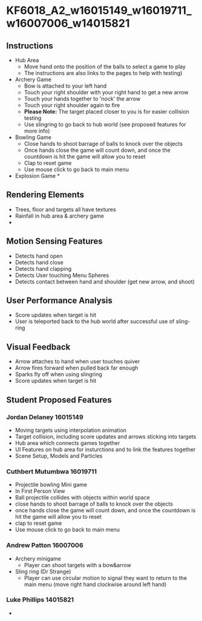 # KF6018_A2_w16015149_w16019711_w16007006_w14015821

## Instructions
* Hub Area
  * Move hand onto the position of the balls to select a game to play
  * The instructions are also links to the pages to help with testing)
* Archery Game
  * Bow is attached to your left hand
  * Touch your right shoulder with your right hand to get a new arrow
  * Touch your hands together to 'nock' the arrow
  * Touch your right shoulder again to fire
  * **Please Note:** The target placed closer to you is for easier collision testing
  * Use slingring to go back to hub world (see proposed features for more info)
* Bowling Game
  * Close hands to shoot barrage of balls to knock over the objects
  * Once hands close the game will count down, and once the countdown is hit the game will allow you to reset
  * Clap to reset game
  * Use mouse click to go back to main menu
* Explosion Game
  *

## Rendering Elements

* Trees, floor and targets all have textures
* Rainfall in hub area & archery game
* 

## Motion Sensing Features

* Detects hand open 
* Detects hand close
* Detects hand clapping
* Detects User touching Menu Spheres
* Detects contact between hand and shoulder (get new arrow, and shoot)

## User Performance Analysis

* Score updates when target is hit
* User is teleported back to the hub world after successful use of sling-ring

## Visual Feedback

* Arrow attaches to hand when user touches quiver
* Arrow fires forward when pulled back far enough
* Sparks fly off when using slingring
* Score updates when target is hit

## Student Proposed Features
### Jordan Delaney 16015149

* Moving targets using interpolation animation
* Target collision, including score updates and arrows sticking into targets
* Hub area which connects games together
* UI Features on hub area for insturctions and to link the features together
* Scene Setup, Models and Particles 

### Cuthbert Mutumbwa 16019711

* Projectile bowling Mini game
* In First Person View
* Ball projectile collides with objects within world space
* close hands to shoot barrage of balls to knock over the objects
* once hands close the game will count down, and once the countdown is hit the game will allow you to reset
* clap to reset game
* Use mouse click to go back to main menu

### Andrew Patton 16007006

* Archery minigame
  * Player can shoot targets with a bow&arrow
* Sling ring (Dr Strange)
  * Player can use circular motion to signal they want to return to the main menu (move right hand clockwise around left hand)

### Luke Phillips 14015821

* 
